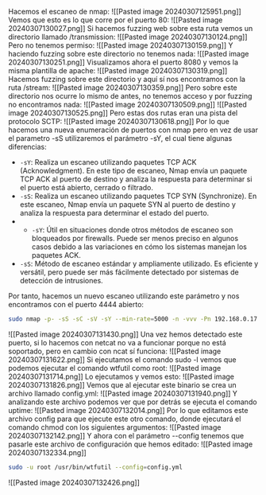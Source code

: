 Hacemos el escaneo de nmap:
![[Pasted image 20240307125951.png]]
Vemos que esto es lo que corre por el puerto 80:
![[Pasted image 20240307130027.png]]
Si hacemos fuzzing web sobre esta ruta vemos un directorio llamado /transmission:
![[Pasted image 20240307130124.png]]
Pero no tenemos permiso:
![[Pasted image 20240307130159.png]]
Y haciendo fuzzing sobre este directorio no tenemos nada:
![[Pasted image 20240307130251.png]]
Visualizamos ahora el puerto 8080 y vemos la misma plantilla de apache:
![[Pasted image 20240307130319.png]]
Hacemos fuzzing sobre este directorio y aquí sí nos encontramos con la ruta /stream:
![[Pasted image 20240307130359.png]]
Pero sobre este directorio nos ocurre lo mismo de antes, no tenemos acceso y por fuzzing no encontramos nada:
![[Pasted image 20240307130509.png]]
![[Pasted image 20240307130525.png]]
Pero estas dos rutas eran una pista del protocolo SCTP:
![[Pasted image 20240307130618.png]]
Por lo que hacemos una nueva enumeración de puertos con nmap pero en vez de usar el parametro -sS utilizaremos el parámetro -sY, el cual tiene algunas diferencias:
- `-sY`: Realiza un escaneo utilizando paquetes TCP ACK (Acknowledgment). En este tipo de escaneo, Nmap envía un paquete TCP ACK al puerto de destino y analiza la respuesta para determinar si el puerto está abierto, cerrado o filtrado.
- `-sS`: Realiza un escaneo utilizando paquetes TCP SYN (Synchronize). En este escaneo, Nmap envía un paquete SYN al puerto de destino y analiza la respuesta para determinar el estado del puerto.
- - `-sY`: Útil en situaciones donde otros métodos de escaneo son bloqueados por firewalls. Puede ser menos preciso en algunos casos debido a las variaciones en cómo los sistemas manejan los paquetes ACK.
- `-sS`: Método de escaneo estándar y ampliamente utilizado. Es eficiente y versátil, pero puede ser más fácilmente detectado por sistemas de detección de intrusiones.

Por tanto, hacemos un nuevo escaneo utilizando este parámetro y nos encontramos con el puerto 4444 abierto:
```bash
sudo nmap -p- -sS -sC -sV -sY --min-rate=5000 -n -vvv -Pn 192.168.0.17
```
![[Pasted image 20240307131430.png]]
Una vez hemos detectado este puerto, si lo hacemos con netcat no va a funcionar porque no está soportado, pero en cambio con ncat sí funciona:
![[Pasted image 20240307131622.png]]
Si ejecutamos el comando sudo -l vemos que podemos ejecutar el comando wtfutil como root:
![[Pasted image 20240307131714.png]]
Lo ejecutamos y vemos esto:
![[Pasted image 20240307131826.png]]
Vemos que al ejecutar este binario se crea un archivo llamado config.yml:
![[Pasted image 20240307131940.png]]
Y analizando este archivo podemos ver que por detrás se ejecuta el comando uptime:
![[Pasted image 20240307132014.png]]
Por lo que editamos este archivo config para que ejecute este otro comando, donde ejecutará el comando chmod con los siguientes argumentos:
![[Pasted image 20240307132142.png]]
Y ahora con el parámetro --config tenemos que pasarle este archivo de configuración que hemos editado:
![[Pasted image 20240307132334.png]]
```bash
sudo -u root /usr/bin/wtfutil --config=config.yml
```
![[Pasted image 20240307132426.png]]
